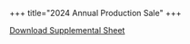 +++
title="2024 Annual Production Sale"
+++


<a class="btn btn-outline-secondary mt-3" href="/2024/2024 Supplement Sheet.xlsx" download>Download Supplemental Sheet</a>